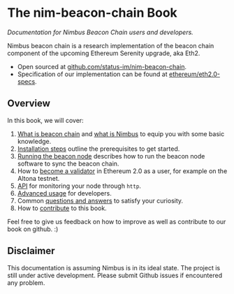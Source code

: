 # The nim-beacon-chain Book

_Documentation for Nimbus Beacon Chain users and developers._

Nimbus beacon chain is a research implementation of the beacon chain component of the upcoming Ethereum Serenity upgrade, aka Eth2.

- Open sourced at [github.com/status-im/nim-beacon-chain](https://github.com/status-im/nim-beacon-chain/tree/master).
- Specification of our implementation can be found at [ethereum/eth2.0-specs](https://github.com/ethereum/eth2.0-specs/tree/v0.12.1#phase-0).

## Overview

In this book, we will cover:

1. [What is beacon chain](./faq.md#1-what-is-beacon-chain) and [what is Nimbus](./faq.md#4-what-is-nimbus) to equip you with some basic knowledge.
2. [Installation steps](./install.md) outline the prerequisites to get started.
3. [Running the beacon node](./beacon_node.md) describes how to run the beacon node software to sync the beacon chain.
4. How to [become a validator](./validator.md) in Ethereum 2.0 as a user, for example on the Altona testnet.
5. [API](./api.md) for monitoring your node through `http`.
6. [Advanced usage](./advanced.md) for developers.
7. Common [questions and answers](./faq.md) to satisfy your curiosity.
8. How to [contribute](./contribute.md) to this book.

Feel free to give us feedback on how to improve as well as contribute to our book on github. :)

## Disclaimer

This documentation is assuming Nimbus is in its ideal state. The project is still under active development. Please submit Github issues if encountered any problem.

<!-- > > > TODO:

1. fill up the gitbook content
2. write questions in the faq.md page -->
